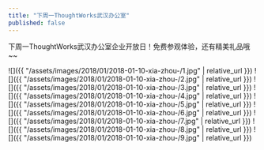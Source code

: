 ```yaml
---
title: "下周一ThoughtWorks武汉办公室"
published: false
---
```

下周一ThoughtWorks武汉办公室企业开放日！免费参观体验，还有精美礼品哦~~



![]({{ "/assets/images/2018/01/2018-01-10-xia-zhou-/1.jpg" | relative_url }})
![]({{ "/assets/images/2018/01/2018-01-10-xia-zhou-/2.jpg" | relative_url }})
![]({{ "/assets/images/2018/01/2018-01-10-xia-zhou-/3.jpg" | relative_url }})
![]({{ "/assets/images/2018/01/2018-01-10-xia-zhou-/4.jpg" | relative_url }})
![]({{ "/assets/images/2018/01/2018-01-10-xia-zhou-/5.jpg" | relative_url }})
![]({{ "/assets/images/2018/01/2018-01-10-xia-zhou-/6.jpg" | relative_url }})
![]({{ "/assets/images/2018/01/2018-01-10-xia-zhou-/7.jpg" | relative_url }})
![]({{ "/assets/images/2018/01/2018-01-10-xia-zhou-/8.jpg" | relative_url }})
![]({{ "/assets/images/2018/01/2018-01-10-xia-zhou-/9.jpg" | relative_url }})
